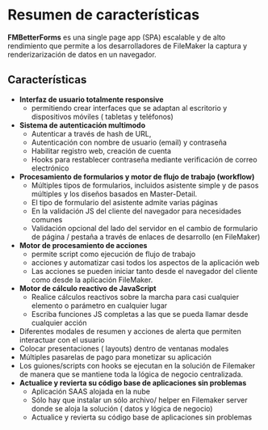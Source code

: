 # Resumen de características

**FMBetterForms** es una single page app (SPA) escalable y de alto rendimiento que permite a los desarrolladores de FileMaker la captura y renderizarización de datos en un navegador.

## Características

- **Interfaz de usuario totalmente responsive**
    - permitiendo crear interfaces que se adaptan al escritorio y dispositivos móviles ( tabletas y teléfonos)
- **Sistema de autenticación multimodo**
    - Autenticar a través de hash de URL,
    - Autenticación con nombre de usuario (email) y contraseña
    - Habilitar registro web, creación de cuenta
    - Hooks para restablecer contraseña mediante verificación de correo electrónico
- **Procesamiento de formularios y motor de flujo de trabajo (workflow)**
    - Múltiples tipos de formularios, incluidos asistente simple y de pasos múltiples y los diseños basados en Master-Detail.
    - El tipo de formulario del asistente admite varias páginas
    - En la validación JS del cliente del navegador para necesidades comunes
    - Validación opcional del lado del servidor en el cambio de formulario de página / pestaña a través de enlaces de desarrollo (en FileMaker)
- **Motor de procesamiento de acciones**
    - permite script como ejecución de flujo de trabajo
    - acciones y automatizar casi todos los aspectos de la aplicación web
    - Las acciones se pueden iniciar tanto desde el navegador del cliente como desde la aplicación FileMaker.
- **Motor de cálculo reactivo de JavaScript**
    - Realice cálculos reactivos sobre la marcha para casi cualquier elemento o parámetro en cualquier lugar
    - Escriba funciones JS completas a las que se pueda llamar desde cualquier acción
- Diferentes modales de resumen y acciones de alerta que permiten interactuar con el usuario
- Colocar presentaciones ( layouts) dentro de ventanas modales
- Múltiples pasarelas de pago para monetizar su aplicación
- Los guiones/scripts con hooks se ejecutan en la solución de Filemaker de manera que se mantiene toda la lógica de negocio centralizada.
- **Actualice y revierta su código base de aplicaciones sin problemas**
    - Aplicación SAAS alojada en la nube
    - Sólo hay que instalar un sólo archivo/ helper en Filemaker server donde se aloja la solución ( datos y lógica de negocio)
    - Actualice y revierta su código base de aplicaciones sin problemas
